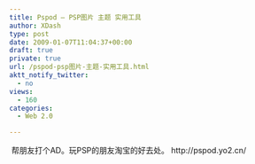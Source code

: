 ```yaml
---
title: Pspod – PSP图片 主题 实用工具
author: XDash
type: post
date: 2009-01-07T11:04:37+00:00
draft: true
private: true
url: /pspod-psp图片-主题-实用工具.html
aktt_notify_twitter:
  - no
views:
  - 160
categories:
  - Web 2.0

---
```

<img decoding="async" src="attachments/month_0901/v20091719346.jpg" border="0" alt="" />  
帮朋友打个AD。玩PSP的朋友淘宝的好去处。  
http://pspod.yo2.cn/